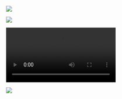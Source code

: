 
![](https://komarev.com/ghpvc/?username=foullegacy&color=54867a&label=fell+into+the+abyss&base=1000&style=flat-square&aligncenter)

![](https://i.imgur.com/1hyF5sS.png)



 
 ![](https://i.imgur.com/1c17K61.mp4)


 
![](https://i.imgur.com/4C5PQt3.png)  
                                   

